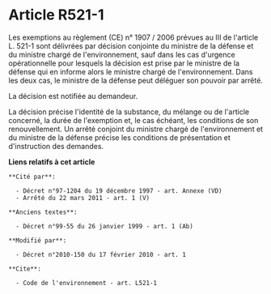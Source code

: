# Article R521-1

Les exemptions au règlement (CE) n° 1907 / 2006 prévues au III de l'article L. 521-1 sont délivrées par décision conjointe du
ministre de la défense et du ministre chargé de l'environnement, sauf dans les cas d'urgence opérationnelle pour lesquels la
décision est prise par le ministre de la défense qui en informe alors le ministre chargé de l'environnement. Dans les deux
cas, le ministre de la défense peut déléguer son pouvoir par arrêté. 

La décision est notifiée au demandeur. 

La décision précise l'identité de la substance, du mélange ou de l'article concerné, la durée de l'exemption et, le cas
échéant, les conditions de son renouvellement. Un arrêté conjoint du ministre chargé de l'environnement et du ministre de la
défense précise les conditions de présentation et d'instruction des demandes.

**Liens relatifs à cet article**

	**Cité par**:

	  - Décret n°97-1204 du 19 décembre 1997 - art. Annexe (VD)
	  - Arrêté du 22 mars 2011 - art. 1 (V)

	**Anciens textes**:

	  - Décret n°99-55 du 26 janvier 1999 - art. 1 (Ab)

	**Modifié par**:

	  - Décret n°2010-150 du 17 février 2010 - art. 1

	**Cite**:

	  - Code de l'environnement - art. L521-1
